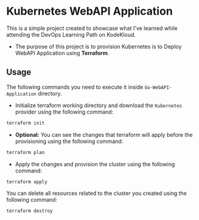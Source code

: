 # Kubernetes WebAPI Application

This is a simple project created to showcase what I've learned while attending the DevOps Learning Path on KodeKloud.
- The purpose of this project is to provision Kubernetes is to Deploy WebAPI Application using **Terraform**.

## Usage
The following commands you need to execute it inside `Go-WebAPI-Application` directory.
- Initialize terraform working directory and download the `Kubernetes` provider using the following command:
```bash
terraform init
```
- **Optional:** You can see the changes that terraform will apply before the provisioning using the following command:
```bash
terraform plan
```
- Apply the changes and provision the cluster using the following command:
```bash
terraform apply
```
You can delete all resources related to the cluster you created using the following command:
```bash
terraform destroy
```
